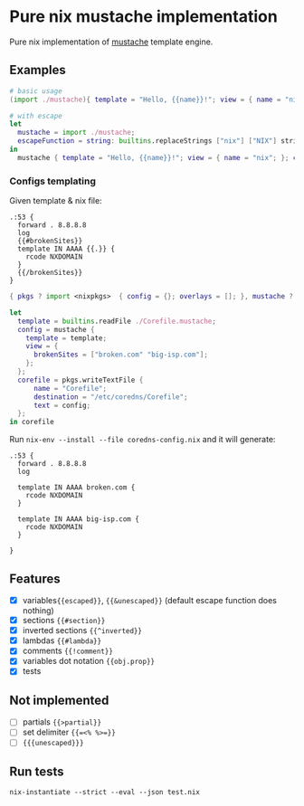 
# Pure nix mustache implementation
Pure nix implementation of [mustache](https://mustache.github.io/) template engine.

## Examples

``` nix
# basic usage
(import ./mustache){ template = "Hello, {{name}}!"; view = { name = "nix"; }; }

# with escape
let
  mustache = import ./mustache;
  escapeFunction = string: builtins.replaceStrings ["nix"] ["NIX"] string;
in
  mustache { template = "Hello, {{name}}!"; view = { name = "nix"; }; config = { inherit escapeFunction; }; }
```

### Configs templating

Given template & nix file:

```
.:53 {
  forward . 8.8.8.8
  log
  {{#brokenSites}}
  template IN AAAA {{.}} {
    rcode NXDOMAIN
  }
  {{/brokenSites}}
}
```

``` nix
{ pkgs ? import <nixpkgs>  { config = {}; overlays = []; }, mustache ? import ./mustache }:

let
  template = builtins.readFile ./Corefile.mustache;
  config = mustache {
    template = template;
    view = {
      brokenSites = ["broken.com" "big-isp.com"];
    };
  };
  corefile = pkgs.writeTextFile {
      name = "Corefile";
      destination = "/etc/coredns/Corefile";
      text = config;
  };
in corefile
```

Run `nix-env --install --file coredns-config.nix` and it will generate:

```
.:53 {
  forward . 8.8.8.8
  log

  template IN AAAA broken.com {
    rcode NXDOMAIN
  }

  template IN AAAA big-isp.com {
    rcode NXDOMAIN
  }

}
```

## Features
- [x] variables`{{escaped}}`, `{{&unescaped}}` (default escape function does nothing)
- [x] sections `{{#section}}`
- [x] inverted sections `{{^inverted}}`
- [x] lambdas `{{#lambda}}`
- [x] comments `{{!comment}}`
- [x] variables dot notation `{{obj.prop}}`
- [x] tests

## Not implemented
- [ ] partials `{{>partial}}`
- [ ] set delimiter `{{=<% %>=}}`
- [ ] `{{{unescaped}}}`

## Run tests

    nix-instantiate --strict --eval --json test.nix